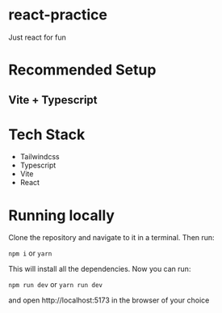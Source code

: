 # react-practice
Just react for fun
 
 # Recommended Setup
 ## Vite + Typescript
 
 # Tech Stack
  - Tailwindcss
  - Typescript
  - Vite
  - React
  
# Running locally
Clone the repository and navigate to it in a terminal. Then run:

`npm i` or `yarn`


This will install all the dependencies. Now you can run:


`npm run dev` or `yarn run dev`


and open http://localhost:5173 in the browser of your choice
